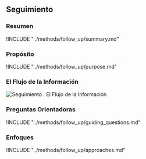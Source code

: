 ## Seguimiento

### Resumen
!INCLUDE "../methods/follow_up/summary.md"

### Propósito
!INCLUDE "../methods/follow_up/purpose.md"

### El Flujo de la Información
![Seguimiento : El Flujo de la Información](images/info_flows/follow_up.svg)

### Preguntas Orientadoras
!INCLUDE "../methods/follow_up/guiding_questions.md"

### Enfoques
!INCLUDE "../methods/follow_up/approaches.md"

